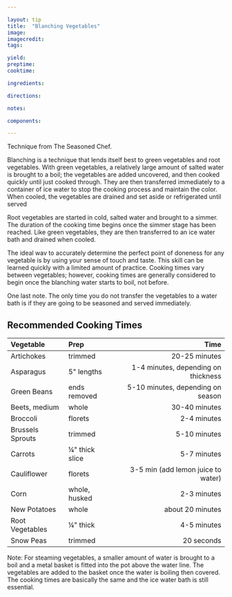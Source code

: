 ```yaml
---

layout: tip
title:  "Blanching Vegetables"
image: 
imagecredit: 
tags: 

yield:
preptime:
cooktime:

ingredients:

directions:

notes:

components:

---
```


Technique from The Seasoned Chef.

Blanching is a technique that lends itself best to green vegetables and root vegetables. With green vegetables, a relatively large amount of salted water is brought to a boil; the vegetables are added uncovered, and then cooked quickly until just cooked through. They are then transferred immediately to a container of ice water to stop the cooking process and maintain the color. When cooled, the vegetables are drained and set aside or refrigerated until served

Root vegetables are started in cold, salted water and brought to a simmer. The duration of the cooking time begins once the simmer stage has been reached. Like green vegetables, they are then transferred to an ice water bath and drained when cooled.

The ideal wav to accurately determine the perfect point of doneness for any vegetable is by using your sense of touch and taste. This skill can be learned quickly with a limited amount of practice. Cooking times vary between vegetables; however, cooking times are generally considered to begin once the blanching water starts to boil, not before.

One last note. The only time you do not transfer the vegetables to a water bath is if they are going to be seasoned and served immediately.

## Recommended Cooking Times
| Vegetable         | Prep           | Time                                | 
| :-----------------| :--------------| -----------------------------------:| 
| Artichokes        | trimmed	     | 20-25 minutes                       |
| Asparagus	        | 5" lengths	 | 1-4 minutes, depending on thickness |
| Green Beans	    | ends removed	 | 5-10 minutes, depending on season   |
| Beets, medium	    | whole	         | 30-40 minutes                       |
| Broccoli	        | florets	     | 2-4 minutes                         |
| Brussels Sprouts  | trimmed	     | 5-10 minutes                        |
| Carrots	        | ¼" thick slice | 5-7 minutes                         |
| Cauliflower	    | florets	     | 3-5 min (add lemon juice to water)  |
| Corn	            | whole, husked	 | 2-3 minutes                         |
| New Potatoes	    | whole	         | about 20 minutes                    |
| Root Vegetables	| ¼" thick	     | 4-5 minutes                         |
| Snow Peas	        | trimmed	     | 20 seconds                          |

Note: For steaming vegetables, a smaller amount of water is brought to a boil and a metal basket is fitted into the pot above the water line. The vegetables are added to the basket once the water is boiling then covered. The cooking times are basically the same and the ice water bath is still essential.
